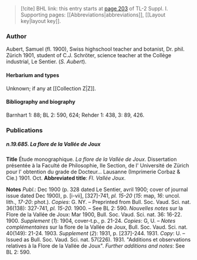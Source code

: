 > [!cite] BHL link: this entry starts at [page 203](https://www.biodiversitylibrary.org/item/103858#page/215/mode/1up) of TL-2 Suppl. I.
> Supporting pages: [[Abbreviations|abbreviations]], [[Layout key|layout key]].

### Author

Aubert, Samuel (fl. 1900), Swiss highschool teacher and botanist, Dr. phil. Zürich 1901, student of C.J. Schröter, science teacher at the Collège industrial, Le Sentier. (*S. Aubert*).

#### Herbarium and types

Unknown; if any at [[Collection Z|Z]].

#### Bibliography and biography

Barnhart 1: 88; BL 2: 590, 624; Rehder 1: 438, 3: 89, 426.

### Publications

##### n.19.685. La flore de la Vallée de Joux

**Title**
Étude monographique. *La flore de la Vallée de Joux*. Dissertation présentée à la Faculté de Philosophie, IIe Section, de l' Université de Zürich pour l' obtention du grade de Docteur... Lausanne (Imprimerie Corbaz & Cie.) 1901. Oct.
**Abbreviated title**: *Fl. Vallée Joux*.

**Notes**
*Publ*.: Dec 1900 (p. 328 dated Le Sentier, avril 1900; cover of journal issue dated Dec 1900), p. \[i-vii\], \[327\]-741, *pl. 15-20* (*15*: map, *16*: uncol. lith., *17-20*: phot.). *Copies*: G. NY. – Preprinted from Bull. Soc. Vaud. Sci. nat. 36(138): 327-741, *pl. 15-20.* 1900. – See BL 2: 590.
*Nouvelles notes* sur la Flore de la Vallée de Joux: Mar 1900, Bull. Soc. Vaud. Sci. nat. 36: 16-22. 1900.
*Supplement* (*1*): 1904, cover-t.p., p. 21-24. *Copies*: G, U. – *Notes complémentaires* sur la flore de la Vallée de Joux, Bull. Soc. Vaud. Sci. nat. 40(149): 21-24. 1903.
*Supplement* (*2*): 1931, p. \[237\]-244. 1931. *Copy*: U. – Issued as Bull. Soc. Vaud. Sci. nat. 57(226). 1931. "Additions et observations relatives à la Flore de la Vallée de Joux".
*Further additions and notes*: See BL 2: 590.

